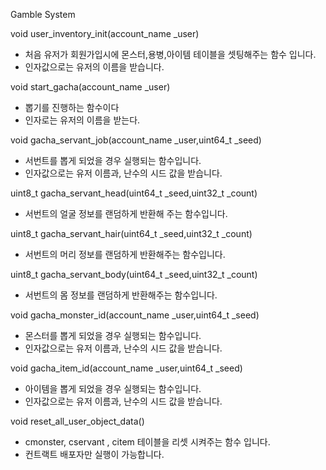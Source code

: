 Gamble System

void user_inventory_init(account_name _user)

- 처음 유저가 회원가입시에 몬스터,용병,아이템 테이블을 셋팅해주는 함수 입니다.
- 인자값으로는 유저의 이름을 받습니다.

void start_gacha(account_name _user)

- 뽑기를 진행하는 함수이다
- 인자로는 유저의 이름을 받는다.


void gacha_servant_job(account_name _user,uint64_t _seed)

-  서번트를 뽑게 되었을 경우 실행되는 함수입니다.
-  인자값으로는 유저 이름과, 난수의 시드 값을 받습니다.


uint8_t gacha_servant_head(uint64_t _seed,uint32_t _count)

- 서번트의 얼굴 정보를 랜덤하게 반환해 주는 함수입니다.

uint8_t gacha_servant_hair(uint64_t _seed,uint32_t _count)

- 서번트의 머리 정보를 랜덤하게 반환해주는 함수입니다.

uint8_t gacha_servant_body(uint64_t _seed,uint32_t _count)

- 서번트의 몸 정보를 랜덤하게 반환해주는 함수입니다.

void gacha_monster_id(account_name _user,uint64_t _seed)

- 몬스터를 뽑게 되었을 경우 실행되는 함수입니다.
- 인자값으로는 유저 이름과, 난수의 시드 값을 받습니다.

void gacha_item_id(account_name _user,uint64_t _seed)

- 아이템을 뽑게 되었을 경우 실행되는 함수입니다.
- 인자값으로는 유저 이름과, 난수의 시드 값을 받습니다.


void reset_all_user_object_data()

- cmonster, cservant , citem 테이블을 리셋 시켜주는 함수 입니다.
- 컨트랙트 배포자만 실행이 가능합니다.

